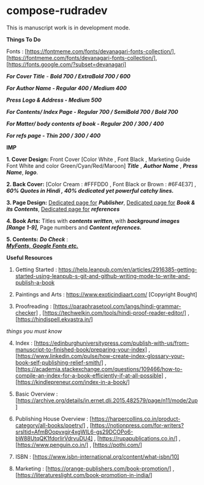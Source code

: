 # compose-rudradev
This is manuscript work is in development mode. 

**Things To Do**

Fonts : [https://fontmeme.com/fonts/devanagari-fonts-collection/], [https://fontmeme.com/fonts/devanagari-fonts-collection/], [https://fonts.google.com/?subset=devanagari]

***For Cover Title*** - ***Bold 700 / ExtraBold 700 / 600***

***For Author Name - Regular 400 / Medium 400***

***Press Logo & Address - Medium 500***

***For Contents/ Index Page - Regular 700 / SemiBold 700 / Bold 700***

***For Matter/ body contents of book - Regular 200 / 300 / 400***

***For refs page - Thin 200 / 300 / 400***


**IMP**

**1. Cover Design:** Front Cover [Color White , Font Black ,  Marketing Guide Font White and color Green/Cyan/Red/Maroon] ***Title*** , ***Author Name*** , ***Press Name***, ***logo***. 


**2. Back Cover:** [Color Cream : #FFFDD0 , Font Black or Brown : #6F4E37] , ***60% Quotes in Hindi , 40% dedicated yet powerful catchy lines.***


**3. Page Design:** <ins>Dedicated page for</ins> ***Publisher***, <ins>Dedicated page for</ins> ***Book & its Contents***, <ins>Dedicated page for</ins> ***references***


**4. Book Arts:** Titles with ***contents written***, with ***background images [Range 1-9],*** Page numbers and ***Content references.***


**5. Contents:** ***Do Check*** : <br/>  <ins>***MyFonts,*** </ins> <ins>***Google Fonts etc.*** </ins>


**Useful Resources**

1. Getting Started : https://help.leanpub.com/en/articles/2916385-getting-started-using-leanpub-s-git-and-github-writing-mode-to-write-and-publish-a-book

2. Paintings and Arts : https://www.exoticindiaart.com/ [Copyright Bought]

3. Proofreading : [https://paraphrasetool.com/langs/hindi-grammar-checker] , [https://techwelkin.com/tools/hindi-proof-reader-editor/] , [https://hindispell.ekvastra.in/]


*things you must know*


4. Index : [https://edinburghuniversitypress.com/publish-with-us/from-manuscript-to-finished-book/preparing-your-index] , [https://www.linkedin.com/pulse/how-create-index-glossary-your-book-self-publishing-relief-smith/] , [https://academia.stackexchange.com/questions/109466/how-to-compile-an-index-for-a-book-efficiently-if-at-all-possible] , [https://kindlepreneur.com/index-in-a-book/]

5. Basic Overview : [https://archive.org/details/in.ernet.dli.2015.482579/page/n11/mode/2up]

6. Publishing House Overview : [https://harpercollins.co.in/product-category/all-books/poetry/] ,  [https://notionpress.com/for-writers?srsltid=AfmBOopvxgjr4xgWIL6-gs29DCOPo6-bW88UtqQK1fdorlirVdrvuDU4] , [https://rupapublications.co.in/] , [https://www.penguin.co.in/] , [https://pothi.com/]

7. ISBN : [https://www.isbn-international.org/content/what-isbn/10]

8. Marketing : [https://orange-publishers.com/book-promotion/] , [https://literatureslight.com/book-promotion-in-india/]
